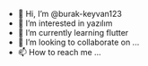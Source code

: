 - 👋 Hi, I’m @burak-keyvan123
- 👀 I’m interested in yazılım 
- 🌱 I’m currently learning flutter
- 💞️ I’m looking to collaborate on ...
- 📫 How to reach me ...

<!---
burak-keyvan123/burak-keyvan123 is a ✨ special ✨ repository because its `README.md` (this file) appears on your GitHub profile.
You can click the Preview link to take a look at your changes.
--->
